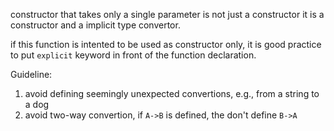 constructor that takes only a single parameter is not just a constructor
it is a constructor and a implicit type convertor.

if this function is intented to be used as constructor only, it is good practice
    to put `explicit` keyword in front of the function declaration.

Guideline:
1. avoid defining seemingly unexpected convertions, e.g., from a string to a dog
2. avoid two-way convertion, if `A->B` is defined, the don't define `B->A`
